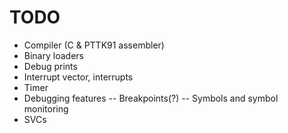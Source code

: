 TODO
====

- Compiler (C & PTTK91 assembler)
- Binary loaders
- Debug prints
- Interrupt vector, interrupts
- Timer
- Debugging features
-- Breakpoints(?)
-- Symbols and symbol monitoring
- SVCs
